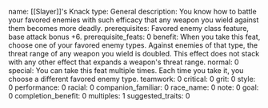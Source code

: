 name: [[Slayer]]'s Knack
type: General
description: You know how to battle your favored enemies with such efficacy that any weapon you wield against them becomes more deadly.
prerequisites: Favored enemy class feature, base attack bonus +6.
prerequisite_feats: 0
benefit: When you take this feat, choose one of your favored enemy types. Against enemies of that type, the threat range of any weapon you wield is doubled. This effect does not stack with any other effect that expands a weapon's threat range.
normal: 0
special: You can take this feat multiple times. Each time you take it, you choose a different favored enemy type.
teamwork: 0
critical: 0
grit: 0
style: 0
performance: 0
racial: 0
companion_familiar: 0
race_name: 0
note: 0
goal: 0
completion_benefit: 0
multiples: 1
suggested_traits: 0
